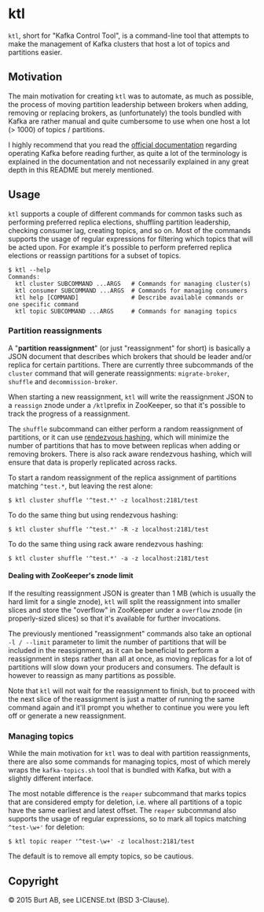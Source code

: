 # ktl

`ktl`, short for "Kafka Control Tool", is a command-line tool that attempts to
make the management of Kafka clusters that host a lot of topics and partitions
easier.

## Motivation

The main motivation for creating `ktl` was to automate, as much as possible, the
process of moving partition leadership between brokers when adding, removing or
replacing brokers, as (unfortunately) the tools bundled with Kafka are rather
manual and quite cumbersome to use when one host a lot (> 1000) of topics /
partitions.

I highly recommend that you read the [official documentation](https://kafka.apache.org/documentation.html#operations)
regarding operating Kafka before reading further, as quite a lot of the
terminology is explained in the documentation and not necessarily explained in
any great depth in this README but merely mentioned.

## Usage

`ktl` supports a couple of different commands for common tasks such as
performing preferred replica elections, shuffling partition leadership, checking
consumer lag, creating topics, and so on.
Most of the commands supports the usage of regular expressions for filtering
which topics that will be acted upon.
For example it's possible to perform preferred replica elections or reassign
partitions for a subset of topics.

```shell
$ ktl --help
Commands:
  ktl cluster SUBCOMMAND ...ARGS   # Commands for managing cluster(s)
  ktl consumer SUBCOMMAND ...ARGS  # Commands for managing consumers
  ktl help [COMMAND]               # Describe available commands or one specific command
  ktl topic SUBCOMMAND ...ARGS     # Commands for managing topics
```

### Partition reassignments

A "**partition reassignment**" (or just "reassignment" for short) is basically a
JSON document that describes which brokers that should be leader and/or replica
for certain partitions.
There are currently three subcommands of the `cluster` command that will generate
reassignments: `migrate-broker`, `shuffle` and `decommission-broker`.

When starting a new reassignment, `ktl` will write the reassignment JSON to a
`reassign` znode under a `/ktl`prefix in ZooKeeper, so that it's possible to
track the progress of a reassignment.

The `shuffle` subcommand can either perform a random reassignment of partitions,
or it can use [rendezvous hashing](http://en.wikipedia.org/wiki/Rendezvous_hashing),
which will minimize the number of partitions that has to move between replicas
when adding or removing brokers. There is also rack aware rendezvous hashing,
which will ensure that data is properly replicated across racks.

To start a random reassignment of the replica assignment of partitions matching
`^test.*`, but leaving the rest alone:
```shell
$ ktl cluster shuffle '^test.*' -z localhost:2181/test
```
To do the same thing but using rendezvous hashing:
```shell
$ ktl cluster shuffle '^test.*' -R -z localhost:2181/test
```
To do the same thing using rack aware rendezvous hashing:
```shell
$ ktl cluster shuffle '^test.*' -a -z localhost:2181/test
```

#### Dealing with ZooKeeper's znode limit

If the resulting reassignment JSON is greater than 1 MB (which is usually the
hard limit for a single znode), `ktl` will split the reassignment into smaller
slices and store the "overflow" in ZooKeeper under a `overflow` znode (in
properly-sized slices) so that it's available for further invocations.

The previously mentioned "reassignment" commands also take an optional `-l /
--limit` parameter to limit the number of partitions that will be included in
the reassignment, as it can be beneficial to perform a reassignment in steps
rather than all at once, as moving replicas for a lot of partitions will slow
down your producers and consumers.
The default is however to reassign as many partitions as possible.

Note that `ktl` will not wait for the reassignment to finish, but to proceed
with the next slice of the reassignment is just a matter of running the same
command again and it'll prompt you whether to continue you were you left off
or generate a new reassignment.

### Managing topics

While the main motivation for `ktl` was to deal with partition reassignments,
there are also some commands for managing topics, most of which merely wraps the
`kafka-topics.sh` tool that is bundled with Kafka, but with a slightly different
interface.

The most notable difference is the `reaper` subcommand that marks topics that
are considered empty for deletion, i.e. where all partitions of a topic have
the same earliest and latest offset.
The `reaper` subcommand also supports the usage of regular expressions, so to
mark all topics matching `^test-\w+'` for deletion:

```shell
$ ktl topic reaper '^test-\w+' -z localhost:2181/test
```

The default is to remove all empty topics, so be cautious.

## Copyright

© 2015 Burt AB, see LICENSE.txt (BSD 3-Clause).
